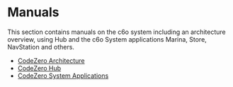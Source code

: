 # Manuals

This section contains manuals on the c6o system including an architecture
overview, using Hub and the c6o System applications Marina, Store, NavStation
and others.

- [CodeZero Architecture](/manuals/architecture.md)
- [CodeZero Hub](/manuals/hub.md)
- [CodeZero System Applications](/manuals/system.md)
